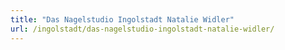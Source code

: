 ```yaml
---
title: "Das Nagelstudio Ingolstadt Natalie Widler"
url: /ingolstadt/das-nagelstudio-ingolstadt-natalie-widler/
---
```


